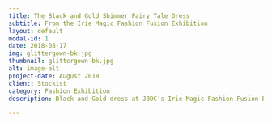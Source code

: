 ```yaml
---
title: The Black and Gold Shimmer Fairy Tale Dress
subtitle: From the Irie Magic Fashion Fusion Exhibition
layout: default
modal-id: 1
date: 2018-08-17
img: glittergown-bk.jpg
thumbnail: glittergown-bk.jpg
alt: image-alt
project-date: August 2018
client: Stockist
category: Fashion Exhibition
description: Black and Gold dress at JBDC's Irie Magic Fashion Fusion Exhibition held at the Jamaica Pegasus

---
```

 
